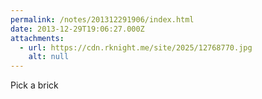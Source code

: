 ```yaml
---
permalink: /notes/201312291906/index.html
date: 2013-12-29T19:06:27.000Z
attachments:
  - url: https://cdn.rknight.me/site/2025/12768770.jpg
    alt: null
---
```


Pick a brick
